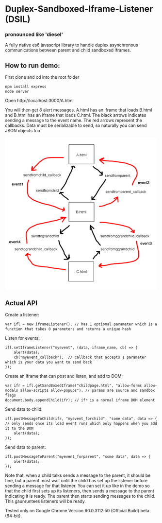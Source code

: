 # Duplex-Sandboxed-Iframe-Listener (DSIL)
### pronounced like 'diesel'
A fully native es6 javascript library to handle duplex asynchronous communications between parent and child sandboxed iframes.

## How to run demo:

First clone and cd into the root folder

```
npm install express
node server
```

Open http://localhost:3000/A.html

You will then get 8 alert messages. A.html has an iframe that loads B.html and B.html has an iframe that loads C.html. The black arrows indicates sending a message to the event name. The red arrows represent the callbacks. Data must be serializable to send, so naturally you can send JSON objects too. 

![alt text](https://raw.githubusercontent.com/TheInvoker/Duplex-Sandboxed-Iframe-Listener/master/DISL.png)

## Actual API

Create a listener:
```
var ifl = new iframeListener(); // has 1 optional parameter which is a function that takes 0 parameters and returns a unique hash
```

Listen for events:
```
ifl.setIframeListener("myevent", (data, iframe_name, cb) => {
	alert(data);
	cb("myevent_callback");  // callback that accepts 1 paramater which is your data you want to send back
});
```

Create an iframe that can post and listen, and add to DOM:
```
var ifr = ifl.getSandBoxedIframe("childpage.html", "allow-forms allow-modals allow-scripts allow-popups"); // params are source and sandbox flags
document.body.appendChild(ifr); // ifr is a normal iframe DOM element
```

Send data to child:
```
ifl.postMessageToChild(ifr, "myevent_forchild", "some data", data => { // only sends once its load event runs which only happens when you add it to the DOM
	alert(data);
});
```

Send data to parent:
```
ifl.postMessageToParent("myevent_forparent", "some data", data => {
	alert(data);
});
```

Note that, when a child talks sends a message to the parent, it should be fine, but a parent must wait until the child has set up the listener before sending a message for that listener. You can set it up like in the demo so that the child first sets up its listeners, then sends a message to the parent indicating it is ready. The parent then starts sending messages to the child. This gaunruntees listeners will be ready.

Tested only on Google Chrome Version 60.0.3112.50 (Official Build) beta (64-bit).